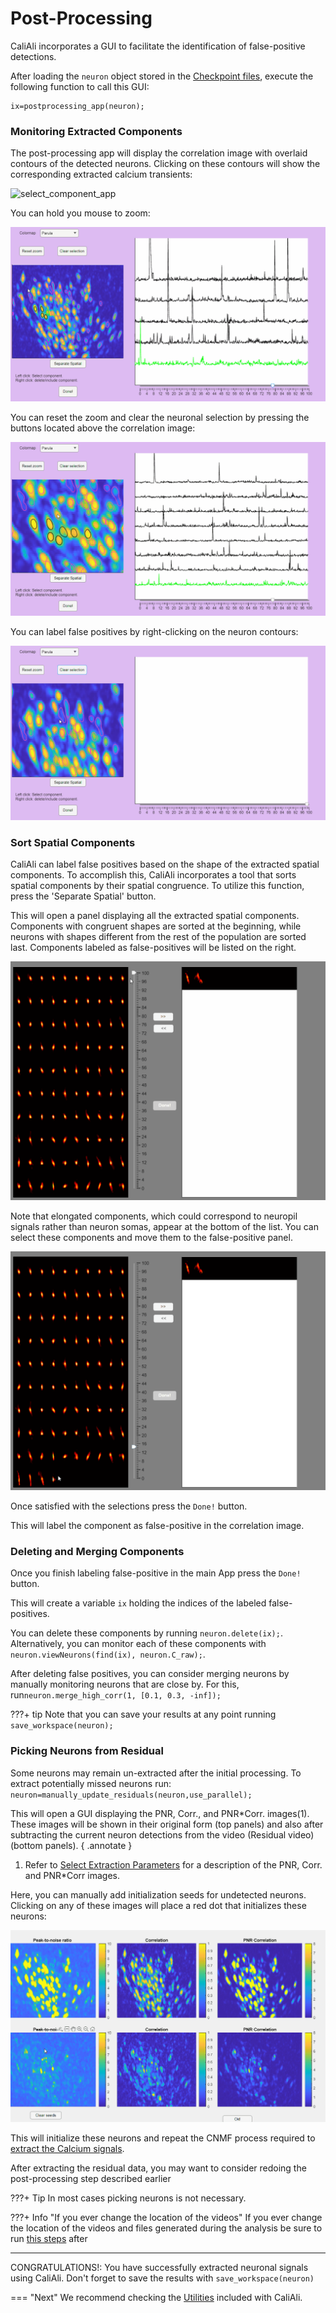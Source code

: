 # Post-Processing


CaliAli incorporates a GUI to facilitate the identification of false-positive detections. 

After loading the `neuron` object stored in the [Checkpoint files](extraction.md#chk), execute the following function to call this GUI:

```
ix=postprocessing_app(neuron);
```
### Monitoring Extracted Components <a id="monitor_app"></a>

The post-processing app will display the correlation image with overlaid contours of the detected neurons. Clicking on these contours will show the corresponding extracted calcium transients:

![select_component_app](files/select_component_app.gif)

You can hold you mouse to zoom:

![zoom_app](files/zoom_app.gif)

You can reset the zoom and clear the neuronal selection by pressing the buttons located above the correlation image:

![reset_app](files/reset_app.gif)

You can label false positives by right-clicking on the neuron contours:

![label_fp_app](files/label_fp_app.gif)


### Sort Spatial Components <a id="spatial_sort"></a>

CaliAli can label false positives based on the shape of the extracted spatial components. To accomplish this, CaliAli incorporates a tool that sorts spatial components by their spatial congruence. To utilize this function, press the 'Separate Spatial' button.

This will open a panel displaying all the extracted spatial components. Components with congruent shapes are sorted at the beginning, while neurons with shapes different from the rest of the population are sorted last. Components labeled as false-positives will be listed on the right.

![sort_component_app](files/sort_component_app.gif)

Note that elongated components, which could correspond to neuropil signals rather than neuron somas, appear at the bottom of the list. You can select these components and move them to the false-positive panel.

![sort_component_discard_app](files/sort_component_discard_app.gif)

Once satisfied with the selections press the `Done!` button.

This will label the component as false-positive in the correlation image. 

### Deleting and Merging Components <a id="del_merge"></a>

Once you finish labeling false-positive in the main App press the `Done!` button.

This will create a variable `ix` holding the indices of the labeled false-positives.

You can delete these components by running `neuron.delete(ix);`. Alternatively, you can monitor each of these components with `neuron.viewNeurons(find(ix), neuron.C_raw);`.

After deleting false positives, you can consider merging neurons by manually monitoring neurons that are close by. For this, run`neuron.merge_high_corr(1, [0.1, 0.3, -inf]);`

???+ tip
	Note that you can save your results at any point running `save_workspace(neuron);`

### Picking Neurons from Residual <a id="residual"></a>

Some neurons may remain un-extracted after the initial processing. To extract potentially missed neurons run: `neuron=manually_update_residuals(neuron,use_parallel);`

This will open a GUI displaying the PNR, Corr., and PNR*Corr. images(1). These images will be shown in their original form (top panels) and also after subtracting the current neuron detections from the video (Residual video) (bottom panels).
{ .annotate }

1.	Refer to [Select Extraction Parameters](extraction.md#gui) for a description of the PNR, Corr. and PNR*Corr images.


Here, you can manually add initialization seeds for undetected neurons. Clicking on any of these images will place a red dot that initializes these neurons:


![pick_residuals](files/pick_residuals.gif)

This will initialize these neurons and repeat the CNMF process required to [extract the Calcium signals](extraction.md#ecs).

After extracting the residual data, you may want to consider redoing the post-processing step described earlier

???+ Tip
	In most cases picking neurons is not necessary.


???+ Info "If you ever change the location of the videos"
	If you ever change the location of the videos and files generated during the analysis be sure to run [this steps](Utilities.md#update_path) after

---	
CONGRATULATIONS!: You have successfully extracted neuronal signals using CaliAli. Don't forget to save the results with `save_workspace(neuron)`

=== "Next"
We recommend checking the [Utilities](Utilities.md)  included with CaliAli.



